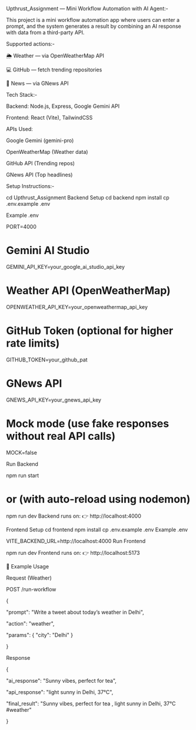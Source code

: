 Upthrust_Assignment — Mini Workflow Automation with AI Agent:-

This project is a mini workflow automation app where users can enter a prompt, and the system generates a result by combining an AI response with data from a third-party API.

Supported actions:-

🌦 Weather — via OpenWeatherMap API

💻 GitHub — fetch trending repositories

📰 News — via GNews API

Tech Stack:-

Backend: Node.js, Express, Google Gemini API

Frontend: React (Vite), TailwindCSS

APIs Used:

Google Gemini (gemini-pro)

OpenWeatherMap (Weather data)

GitHub API (Trending repos)

GNews API (Top headlines)

Setup Instructions:-

cd Upthrust_Assignment
Backend Setup
cd backend
npm install
cp .env.example .env

Example .env

PORT=4000

# Gemini AI Studio
GEMINI_API_KEY=your_google_ai_studio_api_key

# Weather API (OpenWeatherMap)
OPENWEATHER_API_KEY=your_openweathermap_api_key

# GitHub Token (optional for higher rate limits)
GITHUB_TOKEN=your_github_pat

# GNews API
GNEWS_API_KEY=your_gnews_api_key

# Mock mode (use fake responses without real API calls)
MOCK=false


Run Backend

npm run start
# or (with auto-reload using nodemon)
npm run dev
Backend runs on: 👉 http://localhost:4000

Frontend Setup
cd frontend
npm install
cp .env.example .env
Example .env

VITE_BACKEND_URL=http://localhost:4000
Run Frontend

npm run dev
Frontend runs on: 👉 http://localhost:5173

🚀 Example Usage

Request (Weather)


POST /run-workflow

{

  "prompt": "Write a tweet about today’s weather in Delhi",
  
  "action": "weather",
  
  "params": { "city": "Delhi" }

}

Response

{

  "ai_response": "Sunny vibes, perfect for tea",
  
  "api_response": "light sunny in Delhi, 37°C",
  
  "final_result": "Sunny vibes, perfect for tea , light sunny in Delhi, 37°C #weather"

}
